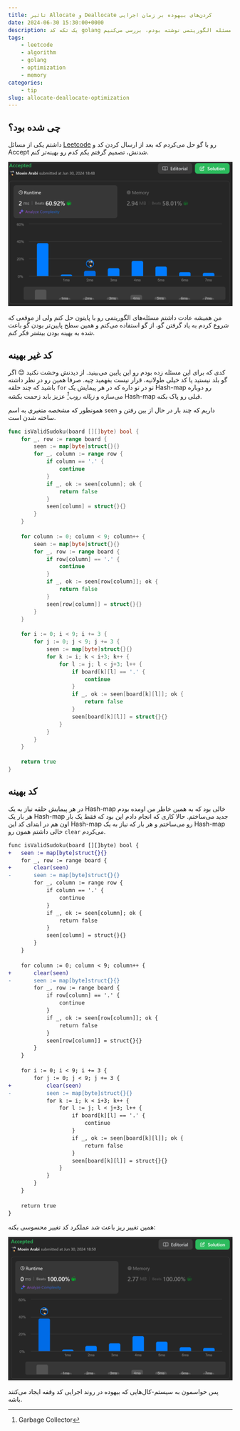 ```yaml
---
title: تاثیر Allocate و Deallocate کردن‌های بیهوده بر زمان اجرایی
date: 2024-06-30 15:30:00+0000
description: یک تکه کد golang را که برای حل یک مسئله الگوریتمی نوشته بودم، بررسی می‌کنیم
tags: 
    - leetcode
    - algorithm
    - golang
    - optimization
    - memory
categories:
    - tip
slug: allocate-deallocate-optimization
---
```


## چی شده بود؟

داشتم یکی از مسائل [Leetcode](https://leetcode.com/problems/valid-sudoku/submissions/1304929030/) رو با گو حل می‌کردم که بعد از ارسال کردن کد و Accept شدنش، تصمیم گرفتم یکم کدم رو بهینه‌تر کنم.

![نتیجه و آمار اجرای کد اول](accept1.png)


من همیشه عادت داشتم مسئله‌های الگوریتمی رو با پایتون حل کنم ولی از موقعی که شروع کردم به یاد گرفتن گو، از گو استفاده می‌کنم و همین سطح پایین‌تر بودن گو باعث شده به بهینه‌ بودن بیشتر فکر کنم.

## کد غیر بهینه

کدی که برای این مسئله زده بودم رو این پایین می‌بینید. از دیدنش وحشت نکنید 😊 اگر گو بلد نیستید یا کد خیلی طولانیه، قرار نیست بفهمید چیه. صرفا همین رو در نظر داشته باشید که چند حلقه `for` تو در تو داره که در هر پیمایش یک Hash-map رو دوباره می‌سازه و <cite>زباله روب[^1]</cite> عزیز بابد زحمت بکشه Hash-map قبلی رو پاک بکنه.

[^1]: Garbage Collector

همونطور که مشخصه متغیری به اسم `seen` داریم که چند بار در حال از بین رفتن و ساخته شدن است.


```go
func isValidSudoku(board [][]byte) bool {
	for _, row := range board {
		seen := map[byte]struct{}{}
		for _, column := range row {
			if column == '.' {
				continue
			}
			if _, ok := seen[column]; ok {
				return false
			}
			seen[column] = struct{}{}
		}
	}

	for column := 0; column < 9; column++ {
		seen := map[byte]struct{}{}
		for _, row := range board {
			if row[column] == '.' {
				continue
			}
			if _, ok := seen[row[column]]; ok {
				return false
			}
			seen[row[column]] = struct{}{}
		}
	}

	for i := 0; i < 9; i += 3 {
		for j := 0; j < 9; j += 3 {
			seen := map[byte]struct{}{}
			for k := i; k < i+3; k++ {
				for l := j; l < j+3; l++ {
					if board[k][l] == '.' {
						continue
					}
					if _, ok := seen[board[k][l]]; ok {
						return false
					}
					seen[board[k][l]] = struct{}{}
				}
			}
		}
	}

	return true
}
```

## کد بهینه

در هر پیمایش حلقه نیاز به یک Hash-map خالی بود که  به همین خاطر من اومده بودم هر بار یک Hash-map جدید می‌ساختم. حالا کاری که انجام دادم این بود که فقط یک بار اون هم در ابتدای کد این Hash-map رو می‌ساختم و هر بار که نیاز به یک Hash-map خالی داشتم همون رو `clear` می‌کردم.

```diff
func isValidSudoku(board [][]byte) bool {
+	seen := map[byte]struct{}{}
	for _, row := range board {
+		clear(seen)
-		seen := map[byte]struct{}{}
		for _, column := range row {
			if column == '.' {
				continue
			}
			if _, ok := seen[column]; ok {
				return false
			}
			seen[column] = struct{}{}
		}
	}

	for column := 0; column < 9; column++ {
+		clear(seen)
-		seen := map[byte]struct{}{}
		for _, row := range board {
			if row[column] == '.' {
				continue
			}
			if _, ok := seen[row[column]]; ok {
				return false
			}
			seen[row[column]] = struct{}{}
		}
	}

	for i := 0; i < 9; i += 3 {
		for j := 0; j < 9; j += 3 {
+			clear(seen)
-			seen := map[byte]struct{}{}
			for k := i; k < i+3; k++ {
				for l := j; l < j+3; l++ {
					if board[k][l] == '.' {
						continue
					}
					if _, ok := seen[board[k][l]]; ok {
						return false
					}
					seen[board[k][l]] = struct{}{}
				}
			}
		}
	}

	return true
}
```

همین تغییر ریز باعث شد عملکرد کد تغییر محسوسی بکنه:

![نتیجه و آمار اجرا بعد از بهینه کردن کد](accept2.png)

پس حواسمون به سیستم-کال‌هایی که بیهوده در روند اجرایی کد وقفه ایجاد می‌کنند باشه.